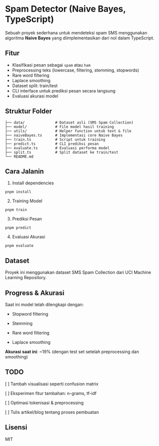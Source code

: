 # Spam Detector (Naive Bayes, TypeScript)

Sebuah proyek sederhana untuk mendeteksi spam SMS menggunakan algoritma **Naive Bayes** yang diimplementasikan dari nol dalam TypeScript.

## Fitur

- Klasifikasi pesan sebagai `spam` atau `ham`
- Preprocessing teks (lowercase, filtering, stemming, stopwords)
- Rare word filtering
- Laplace smoothing
- Dataset split: train/test
- CLI interface untuk prediksi pesan secara langsung
- Evaluasi akurasi model

## Struktur Folder

```
├── data/              # Dataset asli (SMS Spam Collection)
├── model/             # File model hasil training
├── utils/             # Helper function untuk text & file
├── naiveBayes.ts      # Implementasi core Naive Bayes
├── train.ts           # Script untuk training
├── predict.ts         # CLI prediksi pesan
├── evaluate.ts        # Evaluasi performa model
├── split.ts           # Split dataset ke train/test
└── README.md
```

## Cara Jalanin

1. Install dependencies

```
pnpm install
```

2. Training Model

```
pnpm train
```

3. Prediksi Pesan

```
pnpm predict
```

4. Evaluasi Akurasi

```
pnpm evaluate
```

## Dataset

Proyek ini menggunakan dataset SMS Spam Collection dari UCI Machine Learning Repository.

## Progress & Akurasi

Saat ini model telah dilengkapi dengan:

- Stopword filtering

- Stemming

- Rare word filtering

- Laplace smoothing


**Akurasi saat ini**: ~19% (dengan test set setelah preprocessing dan smoothing)

## TODO

[ ] Tambah visualisasi seperti confusion matrix

[ ] Eksperimen fitur tambahan: n-grams, tf-idf

[ ] Optimasi tokenisasi & preprocessing

[ ] Tulis artikel/blog tentang proses pembuatan


## Lisensi

MIT


